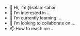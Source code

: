 - 👋 Hi, I’m @salam-tabar
- 👀 I’m interested in ...
- 🌱 I’m currently learning ...
- 💞️ I’m looking to collaborate on ...
- 📫 How to reach me ...

<!---
salam-tabar/salam-tabar is a ✨ special ✨ repository because its `README.md` (this file) appears on your GitHub profile.
You can click the Preview link to take a look at your changes.
--->
